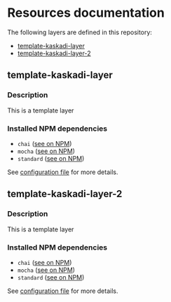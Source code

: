 # Resources documentation

The following layers are defined in this repository:
- [template-kaskadi-layer](#template-kaskadi-layer)
- [template-kaskadi-layer-2](#template-kaskadi-layer-2)

## template-kaskadi-layer <a name="template-kaskadi-layer"></a>

### Description

This is a template layer

### Installed NPM dependencies

- `chai` ([see on NPM](https://www.npmjs.com/package/chai))
- `mocha` ([see on NPM](https://www.npmjs.com/package/mocha))
- `standard` ([see on NPM](https://www.npmjs.com/package/standard))

See [configuration file](./serverless.yml) for more details.

## template-kaskadi-layer-2 <a name="template-kaskadi-layer-2"></a>

### Description

This is a template layer

### Installed NPM dependencies

- `chai` ([see on NPM](https://www.npmjs.com/package/chai))
- `mocha` ([see on NPM](https://www.npmjs.com/package/mocha))
- `standard` ([see on NPM](https://www.npmjs.com/package/standard))

See [configuration file](./serverless.yml) for more details.